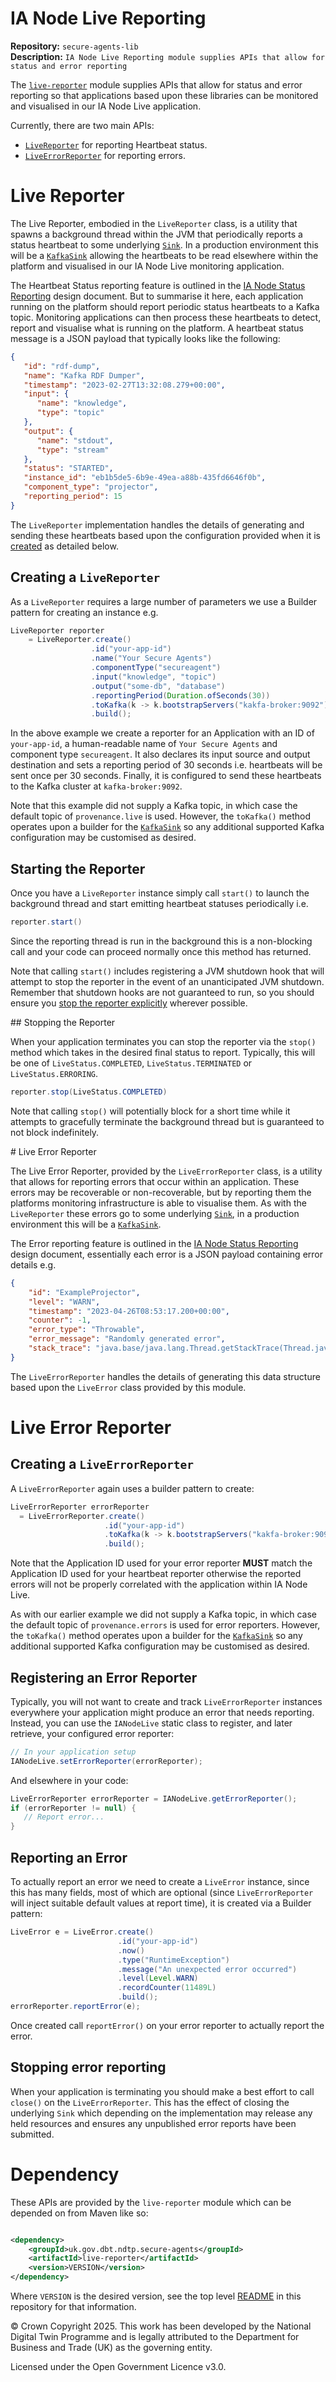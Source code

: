 # IA Node Live Reporting
**Repository:** `secure-agents-lib`  
**Description:** `IA Node Live Reporting module supplies APIs that allow for status and error reporting`
<!-- SPDX-License-Identifier: OGL-UK-3.0 -->

The [`live-reporter`](#dependency) module supplies APIs that allow for status and error reporting so that applications
based upon these libraries can be monitored and visualised in our IA Node Live application.

Currently, there are two main APIs:

- [`LiveReporter`](#live-reporter) for reporting Heartbeat status.
- [`LiveErrorReporter`](#live-error-reporter) for reporting errors.

# Live Reporter

The Live Reporter, embodied in the `LiveReporter` class, is a utility that spawns a background thread within the JVM
that periodically reports a status heartbeat to some underlying [`Sink`](../sinks/index.md).  In a production
environment this will be a [`KafkaSink`](../sinks/kafka.md) allowing the heartbeats to be read elsewhere within the
platform and visualised in our IA Node Live monitoring application.

The Heartbeat Status reporting feature is outlined in the [IA Node Status Reporting][1] design document. But to summarise
it here, each application running on the platform should report periodic status heartbeats to a Kafka topic.  Monitoring
applications can then process these heartbeats to detect, report and visualise what is running on the platform.  A
heartbeat status message is a JSON payload that typically looks like the following:

```json
{
   "id": "rdf-dump",
   "name": "Kafka RDF Dumper",
   "timestamp": "2023-02-27T13:32:08.279+00:00",
   "input": {
      "name": "knowledge",
      "type": "topic"
   },
   "output": {
      "name": "stdout",
      "type": "stream"
   },
   "status": "STARTED",
   "instance_id": "eb1b5de5-6b9e-49ea-a88b-435fd6646f0b",
   "component_type": "projector",
   "reporting_period": 15
}
```

The `LiveReporter` implementation handles the details of generating and sending these heartbeats based upon the
configuration provided when it is [created](#creating-a-livereporter) as detailed below.

## Creating a `LiveReporter`

As a `LiveReporter` requires a large number of parameters we use a Builder pattern for creating an instance e.g.

```java
LiveReporter reporter 
    = LiveReporter.create()
                  .id("your-app-id")
                  .name("Your Secure Agents")
                  .componentType("secureagent")
                  .input("knowledge", "topic")
                  .output("some-db", "database")
                  .reportingPeriod(Duration.ofSeconds(30))
                  .toKafka(k -> k.bootstrapServers("kakfa-broker:9092"))
                  .build();
```

In the above example we create a reporter for an Application with an ID of `your-app-id`, a human-readable name of `Your
Secure Agents` and component type `secureagent`.  It also declares its input source and output destination and sets a
reporting period of 30 seconds i.e. heartbeats will be sent once per 30 seconds.  Finally, it is configured to send these
heartbeats to the Kafka cluster at `kafka-broker:9092`.

Note that this example did not supply a Kafka topic, in which case the default topic of `provenance.live` is used.
However, the `toKafka()` method operates upon a builder for the [`KafkaSink`](../sinks/kafka.md) so any additional
supported Kafka configuration may be customised as desired.

## Starting the Reporter

Once you have a `LiveReporter` instance simply call `start()` to launch the background thread and start emitting
heartbeat statuses periodically i.e.

```java
reporter.start()
```

Since the reporting thread is run in the background this is a non-blocking call and your code can proceed normally once
this method has returned.

Note that calling `start()` includes registering a JVM shutdown hook that will attempt to stop the reporter in the event
of an unanticipated JVM shutdown.  Remember that shutdown hooks are not guaranteed to run, so you should ensure you [stop
the reporter explicitly](#stopping-error-reporting) wherever possible.

## Stopping the Reporter

When your application terminates you can stop the reporter via the `stop()` method which takes in the desired
final status to report.  Typically, this will be one of `LiveStatus.COMPLETED`, `LiveStatus.TERMINATED` or
`LiveStatus.ERRORING`.

```java
reporter.stop(LiveStatus.COMPLETED)
```

Note that calling `stop()` will potentially block for a short time while it attempts to gracefully terminate the
background thread but is guaranteed to not block indefinitely.

# Live Error Reporter

The Live Error Reporter, provided by the `LiveErrorReporter` class, is a utility that allows for reporting errors that
occur within an application.  These errors may be recoverable or non-recoverable, but by reporting them the platforms
monitoring infrastructure is able to visualise them.  As with the `LiveReporter` these errors go to some underlying
[`Sink`](../sinks/index.md), in a production environment this will be a [`KafkaSink`](../sinks/kafka.md).

The Error reporting feature is outlined in the [IA Node Status Reporting][1] design document, essentially each error is a
JSON payload containing error details e.g.

```json
{
	"id": "ExampleProjector",
	"level": "WARN",
	"timestamp": "2023-04-26T08:53:17.200+00:00",
	"counter": -1,
	"error_type": "Throwable",
	"error_message": "Randomly generated error",
	"stack_trace": "java.base/java.lang.Thread.getStackTrace(Thread.java:1610)\nuk.gov.dbt.ndtp.secure.agent.live.LiveErrorReporter.reportError(LiveErrorReporter.java:77)\nuk.gov.dbt.ndtp.secure.agent.cli.commands.debug.FakeReporter.lambda$run$0(FakeReporter.java:108)\nuk.gov.dbt.ndtp.secure.agent.projectors.utils.PeriodicAction.lambda$wrapRunnable$0(PeriodicAction.java:89)\nuk.gov.dbt.ndtp.secure.agent.projectors.utils.PeriodicAction.run(PeriodicAction.java:103)\nuk.gov.dbt.ndtp.secure.agent.projectors.utils.PeriodicAction.lambda$autoTrigger$1(PeriodicAction.java:168)\njava.base/java.util.concurrent.Executors$RunnableAdapter.call(Executors.java:539)\njava.base/java.util.concurrent.FutureTask.run(FutureTask.java:264)\njava.base/java.util.concurrent.ThreadPoolExecutor.runWorker(ThreadPoolExecutor.java:1136)\njava.base/java.util.concurrent.ThreadPoolExecutor$Worker.run(ThreadPoolExecutor.java:635)\njava.base/java.lang.Thread.run(Thread.java:833)\n"
}
```

The `LiveErrorReporter` handles the details of generating this data structure based upon the `LiveError` class provided
by this module.

# Live Error Reporter

## Creating a `LiveErrorReporter`

A `LiveErrorReporter` again uses a builder pattern to create:

```java
LiveErrorReporter errorReporter 
  = LiveErrorReporter.create()
                     .id("your-app-id")
                     .toKafka(k -> k.bootstrapServers("kakfa-broker:9092"))
                     .build();
```

Note that the Application ID used for your error reporter **MUST** match the Application ID used for your heartbeat
reporter otherwise the reported errors will not be properly correlated with the application within IA Node Live.

As with our earlier example we did not supply a Kafka topic, in which case the default topic of `provenance.errors` is
used for error reporters. However, the `toKafka()` method operates upon a builder for the
[`KafkaSink`](../sinks/kafka.md) so any additional supported Kafka configuration may be customised as desired.

## Registering an Error Reporter

Typically, you will not want to create and track `LiveErrorReporter` instances everywhere your application might produce
an error that needs reporting.  Instead, you can use the `IANodeLive` static class to register, and later retrieve,
your configured error reporter:

```java
// In your application setup
IANodeLive.setErrorReporter(errorReporter);
```

And elsewhere in your code:

```java
LiveErrorReporter errorReporter = IANodeLive.getErrorReporter();
if (errorReporter != null) {
   // Report error...
}
```

## Reporting an Error

To actually report an error we need to create a `LiveError` instance, since this has many fields, most of which are
optional (since `LiveErrorReporter` will inject suitable default values at report time), it is created via a Builder
pattern:

```java
LiveError e = LiveError.create()
                        .id("your-app-id")
                        .now()
                        .type("RuntimeException")
                        .message("An unexpected error occurred")
                        .level(Level.WARN)
                        .recordCounter(11489L)
                        .build();
errorReporter.reportError(e);
```

Once created call `reportError()` on your error reporter to actually report the error.

## Stopping error reporting

When your application is terminating you should make a best effort to call `close()` on the `LiveErrorReporter`.  This
has the effect of closing the underlying `Sink` which depending on the implementation may release any held resources and
ensures any unpublished error reports have been submitted.

# Dependency

These APIs are provided by the `live-reporter` module which can be depended on from Maven like so:

```xml

<dependency>
    <groupId>uk.gov.dbt.ndtp.secure-agents</groupId>
    <artifactId>live-reporter</artifactId>
    <version>VERSION</version>
</dependency>
```

Where `VERSION` is the desired version, see the top level [README](../../README.md) in this repository for that
information.

[1]: https://github.com/IANode-ndtp/dbt/gov/uk-architecture/blob/status-reporting/IANodePlatform/IANode-Status-Reporting.md

© Crown Copyright 2025. This work has been developed by the National Digital Twin Programme and is legally attributed to the Department for Business and Trade (UK) as the
governing entity.

Licensed under the Open Government Licence v3.0.
